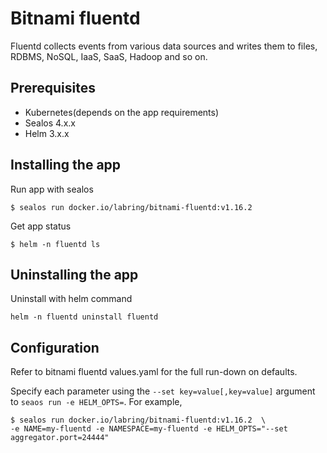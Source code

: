 # Bitnami fluentd

Fluentd collects events from various data sources and writes them to files, RDBMS, NoSQL, IaaS, SaaS, Hadoop and so on.

## Prerequisites

- Kubernetes(depends on the app requirements)
- Sealos 4.x.x
- Helm 3.x.x

## Installing the app

Run app with sealos

```shell
$ sealos run docker.io/labring/bitnami-fluentd:v1.16.2 
```

Get app status

```shell
$ helm -n fluentd ls
```

## Uninstalling the app

Uninstall with helm command

```shell
helm -n fluentd uninstall fluentd
```

## Configuration

Refer to bitnami fluentd values.yaml for the full run-down on defaults.

Specify each parameter using the `--set key=value[,key=value]` argument to `seaos run -e HELM_OPTS=`. For example,

```shell
$ sealos run docker.io/labring/bitnami-fluentd:v1.16.2  \
-e NAME=my-fluentd -e NAMESPACE=my-fluentd -e HELM_OPTS="--set aggregator.port=24444"
```
